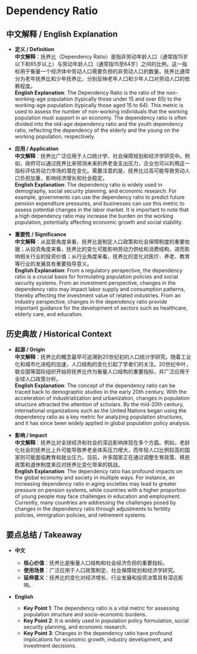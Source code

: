 # Dependency Ratio

## 中文解释 / English Explanation

* **定义 / Definition**  
  **中文解释**：抚养比（Dependency Ratio）是指非劳动年龄人口（通常指15岁以下和65岁以上）与劳动年龄人口（通常指15至64岁）之间的比例。这一指标用于衡量一个经济体中劳动人口需要负担的非劳动人口的数量。抚养比通常分为老年抚养比和少年抚养比，分别反映老年人口和少年人口对劳动人口的依赖程度。  
  **English Explanation**: The Dependency Ratio is the ratio of the non-working-age population (typically those under 15 and over 65) to the working-age population (typically those aged 15 to 64). This metric is used to assess the number of non-working individuals that the working population must support in an economy. The dependency ratio is often divided into the old-age dependency ratio and the youth dependency ratio, reflecting the dependency of the elderly and the young on the working population, respectively.

* **应用 / Application**  
  **中文解释**：抚养比广泛应用于人口统计学、社会保障规划和经济学研究中。例如，政府可以通过抚养比来预测未来的养老金支出压力，企业也可以利用这一指标评估劳动力市场的潜在变化。需要注意的是，抚养比过高可能导致劳动人口负担加重，影响经济增长和社会稳定。  
  **English Explanation**: The dependency ratio is widely used in demography, social security planning, and economic research. For example, governments can use the dependency ratio to predict future pension expenditure pressures, and businesses can use this metric to assess potential changes in the labor market. It is important to note that a high dependency ratio may increase the burden on the working population, potentially affecting economic growth and social stability.

* **重要性 / Significance**  
  **中文解释**：从监管角度来看，抚养比是制定人口政策和社会保障制度的重要依据；从投资角度来看，抚养比的变化可能影响劳动力供给和消费结构，进而影响相关行业的投资价值；从行业角度来看，抚养比的变化对医疗、养老、教育等行业的发展具有重要指导意义。  
  **English Explanation**: From a regulatory perspective, the dependency ratio is a crucial basis for formulating population policies and social security systems. From an investment perspective, changes in the dependency ratio may impact labor supply and consumption patterns, thereby affecting the investment value of related industries. From an industry perspective, changes in the dependency ratio provide important guidance for the development of sectors such as healthcare, elderly care, and education.

## 历史典故 / Historical Context

* **起源 / Origin**  
  **中文解释**：抚养比的概念最早可追溯到20世纪初的人口统计学研究。随着工业化和城市化进程的加速，人口结构的变化引起了学者们的关注。20世纪中叶，联合国等国际组织开始将抚养比作为衡量人口结构的重要指标，并广泛应用于全球人口政策分析。  
  **English Explanation**: The concept of the dependency ratio can be traced back to demographic studies in the early 20th century. With the acceleration of industrialization and urbanization, changes in population structure attracted the attention of scholars. By the mid-20th century, international organizations such as the United Nations began using the dependency ratio as a key metric for analyzing population structures, and it has since been widely applied in global population policy analysis.

* **影响 / Impact**  
  **中文解释**：抚养比对全球经济和社会的深远影响体现在多个方面。例如，老龄化社会的抚养比上升可能导致养老金体系压力增大，而年轻人口比例较高的国家则可能面临教育和就业压力。目前，许多国家正在通过调整生育政策、移民政策和退休制度来应对抚养比变化带来的挑战。  
  **English Explanation**: The dependency ratio has profound impacts on the global economy and society in multiple ways. For instance, an increasing dependency ratio in aging societies may lead to greater pressure on pension systems, while countries with a higher proportion of young people may face challenges in education and employment. Currently, many countries are addressing the challenges posed by changes in the dependency ratio through adjustments to fertility policies, immigration policies, and retirement systems.

## 要点总结 / Takeaway

* **中文**  
  - **核心价值**：抚养比是衡量人口结构和社会经济负担的重要指标。  
  - **使用场景**：广泛应用于人口政策制定、社会保障规划和经济学研究。  
  - **延伸意义**：抚养比的变化对经济增长、行业发展和投资决策具有深远影响。  

* **English**  
  - **Key Point 1**: The dependency ratio is a vital metric for assessing population structure and socio-economic burdens.  
  - **Key Point 2**: It is widely used in population policy formulation, social security planning, and economic research.  
  - **Key Point 3**: Changes in the dependency ratio have profound implications for economic growth, industry development, and investment decisions.